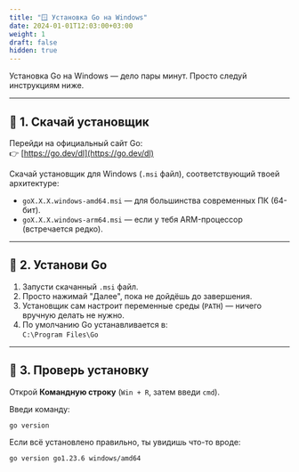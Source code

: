 ```yaml
---
title: "🪟 Установка Go на Windows"
date: 2024-01-01T12:03:00+03:00
weight: 1
draft: false
hidden: true
---
```


Установка Go на Windows — дело пары минут. Просто следуй инструкциям ниже.

---

## 🔽 1. Скачай установщик

Перейди на официальный сайт Go:  
👉 [https://go.dev/dl](https://go.dev/dl)

Скачай установщик для Windows (`.msi` файл), соответствующий твоей архитектуре:

- `goX.X.X.windows-amd64.msi` — для большинства современных ПК (64-бит).
- `goX.X.X.windows-arm64.msi` — если у тебя ARM-процессор (встречается редко).

---

## 🧰 2. Установи Go

1. Запусти скачанный `.msi` файл.
2. Просто нажимай "Далее", пока не дойдёшь до завершения.
3. Установщик сам настроит переменные среды (`PATH`) — ничего вручную делать не нужно.
4. По умолчанию Go устанавливается в:  
   `C:\Program Files\Go`

---

## 🧪 3. Проверь установку

Открой **Командную строку** (`Win + R`, затем введи `cmd`).

Введи команду:

```bash
go version
```

Если всё установлено правильно, ты увидишь что-то вроде:

```bash
go version go1.23.6 windows/amd64
```

